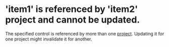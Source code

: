
# 'item1' is referenced by 'item2' project and cannot be updated.

The specified control is referenced by more than one [project](b8bdf64f-5920-1ae9-16d0-b26d09524a30.md). Updating it for one project might invalidate it for another.

